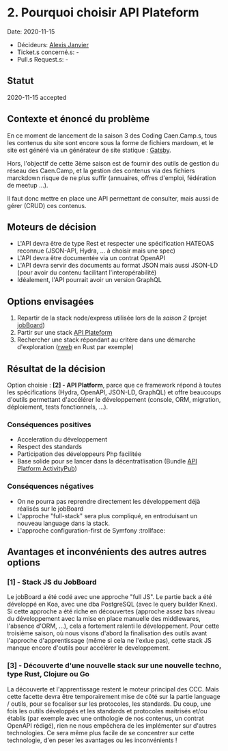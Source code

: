 # 2. Pourquoi choisir API Plateform

Date: 2020-11-15

-   Décideurs: [Alexis Janvier](https://github.com/orgs/CaenCamp/people/alexisjanvier)
-   Ticket.s concerné.s: -
-   Pull.s Request.s: -

## Statut

<!-- proposed/accepted/done/deprecated/superseded -->
2020-11-15 accepted

## Contexte et énoncé du problème

En ce moment de lancement de la saison 3 des Coding Caen.Camp.s, tous les contenus du site sont encore sous la forme de fichiers mardown, et le site est généré via un générateur de site statique : [Gatsby](https://www.gatsbyjs.com/).

Hors, l'objectif de cette 3ème saison est de fournir des outils de gestion du réseau des Caen.Camp, et la gestion des contenus via des fichiers marckdown risque de ne plus suffir (annuaires, offres d'emploi, fédération de meetup ...). 

Il faut donc mettre en place une API permettant de consulter, mais aussi de gérer (CRUD) ces contenus.

## Moteurs de décision

* L'API devra être de type Rest et respecter une spécification HATEOAS reconnue (JSON-API, Hydra, ... à choisir mais une spec)
* L'API devra être documentée via un contrat OpenAPI
* L'API devra servir des documents au format JSON mais aussi JSON-LD (pour avoir du contenu facilitant l'interopérabilité)
* Idéalement, l'API pourrait avoir un version GraphQL

## Options envisagées

1. Repartir de la stack node/express utilisée lors de la *saison 2* (projet [jobBoard](https://github.com/CaenCamp/jobs-caen-camp))
2. Partir sur une stack [API Plateform](https://api-platform.com/)
3. Rechercher une stack répondant au critère dans une démarche d'exploration ([rweb](https://github.com/kdy1/rweb) en Rust par exemple)

## Résultat de la décision

Option choisie : **[2] - API Platform**, parce que ce framework répond à toutes les spécifications (Hydra, OpenAPI, JSON-LD, GraphQL) et offre beaucoups d'outils permettant d'accélérer le développement (console, ORM, migration, déploiement, tests fonctionnels, ...).

### Conséquences positives

* Acceleration du développement
* Respect des standards
* Participation des développeurs Php facilitée
* Base solide pour se lancer dans la décentratlisation (Bundle [API Platform ActivityPub](https://github.com/api-platform/activity-pub))

### Conséquences négatives

* On ne pourra pas reprendre directement les développement déjà réalisés sur le jobBoard
* L'approche "full-stack" sera plus compliqué, en entroduisant un nouveau language dans la stack.
* L'approche configuration-first de Symfony :trollface:

## Avantages et inconvénients des autres autres options

### [1] - Stack JS du JobBoard

Le jobBoard a été codé avec une approche "full JS". Le partie back a été développé en Koa, avec une dba PostgreSQL (avec le query builder Knex). Si cette approche a été riche en découvertes (approche assez bas niveau du développement avec la mise en place manuelle des middlewares, l'absence d'ORM, ...), cela a fortement ralenti le développement. Pour cette troisième saison, où nous visons d'abord la finalisation des outils avant l'approche d'apprentissage (même si cela ne l'exlue pas), cette stack JS manque encore d'outils pour accélérer le developpement.

### [3] - Découverte d'une nouvelle stack sur une nouvelle techno, type Rust, Clojure ou Go

La découverte et l'apprentissage restent le moteur principal des CCC. Mais cette facette devra être temporairement mise de côté sur la partie language / outils, pour se focaliser sur les protocoles, les standards. Du coup, une fois les outils développés et les standards et protocoles maitrisés et/ou établis (par exemple avec une onthologie de nos contenus, un contrat OpenAPI rédigé), rien ne nous empêchera de les implémenter sur d'autres technologies. Ce sera même plus facile de se concentrer sur cette technologie, d'en peser les avantages ou les inconvénients !

